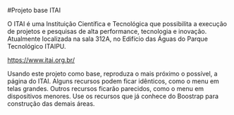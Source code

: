 #Projeto base ITAI

O ITAI é uma  Instituição Científica e Tecnológica que possibilita a execução de projetos e pesquisas de alta performance, tecnologia e inovação. Atualmente localizada na sala 312A, no Edifício das Águas do Parque Tecnológico ITAIPU.

https://www.itai.org.br/

Usando este projeto como base, reproduza o mais próximo o possível, a página do ITAI. Alguns recursos podem ficar idênticos, como o menu em telas grandes. Outros recursos ficarão parecidos, como o menu em dispositivos menores. Use os recursos que já conhece do Boostrap para construção das demais áreas. 

